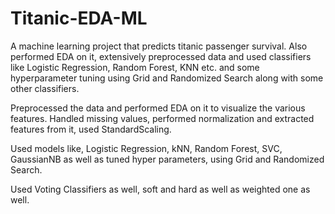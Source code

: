 # Titanic-EDA-ML
A machine learning project that predicts titanic passenger survival. Also performed EDA on it, extensively preprocessed data and used classifiers like Logistic Regression, Random Forest, KNN etc. and some hyperparameter tuning using Grid and Randomized Search along with some other classifiers.

Preprocessed the data and performed EDA on it to visualize the various features. Handled missing values, performed normalization and extracted features from it, used StandardScaling.

Used models like, Logistic Regression, kNN, Random Forest, SVC, GaussianNB as well as tuned hyper parameters, using Grid and Randomized Search.

Used Voting Classifiers as well, soft and hard as well as weighted one as well.
